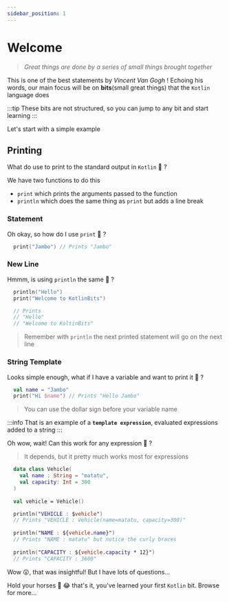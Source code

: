 ```yaml
---
sidebar_position: 1
---
```


# Welcome

> _Great things are done by a series of small things brought together_

This is one of the best statements by _Vincent Van Gogh_ ! Echoing his words, our main focus will be on **bits**(small great things) that the `Kotlin` language does 

:::tip
These bits are not structured, so you can jump to any bit and start learning
:::

Let's start with a simple example

## Printing 
What do use to print to the standard output in `Kotlin` 🤔 ?

We have two functions to do this
- `print` which prints the arguments passed to the function
- `println` which does the same thing as `print` but adds a line break 

### Statement
Oh okay, so how do I use `print` 🤔 ?

```kotlin
  print("Jambo") // Prints "Jambo"
```

### New Line
Hmmm, is using `println` the same 🙈 ?
```kotlin
  println("Hello") 
  print("Welcome to KotlinBits") 

  // Prints
  // "Hello"
  // "Welcome to KoltinBits"

```

> Remember with `println` the next printed statement will go on the next line

### String Template
Looks simple enough, what if I have a variable and want to print it 🤷 ?
```kotlin
  val name = "Jambo"
  print("Hi $name") // Prints "Hello Jambo"
```
> You can use the dollar sign before your variable name

:::info
That is an example of a **`template expression`**, evaluated expressions added to a string
:::

Oh wow, wait! Can this work for any expression 🥺 ?
> It depends, but it pretty much  works most for expressions

```Kotlin
  data class Vehicle(
    val name : String = "matatu", 
    val capacity: Int = 300
  )
  
  val vehicle = Vehicle()

  println("VEHICLE : $vehicle") 
  // Prints "VEHICLE : Vehicle(name=matatu, capacity=300)"
  
  println("NAME : ${vehicle.name}") 
  // Prints "NAME : matatu" but notice the curly braces
  
  println("CAPACITY : ${vehicle.capacity * 12}") 
  // Prints "CAPACITY : 3600" 
```

Wow 😲, that was insightful! But I have lots of questions...

Hold your horses 🤣 😂 that's it, you've learned your first `Kotlin` bit. Browse for more...